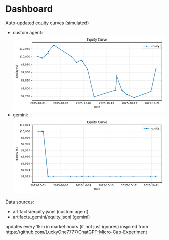 # Dashboard

Auto-updated equity curves (simulated)

- custom agent: ![Equity Curve](artifacts/equity.png?v=f3a03bf)
- gemini: ![Equity Curve (Gemini)](artifacts_gemini/equity.png?v=f3a03bf)

Data sources:
- artifacts/equity.jsonl (custom agent)
- artifacts_gemini/equity.jsonl (gemini)

updates every 15m in market hours (if not just ignores)
inspired from https://github.com/LuckyOne7777/ChatGPT-Micro-Cap-Experiment